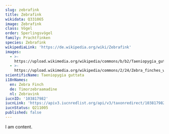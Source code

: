 ```yaml
---
slug: zebrafink
title: Zebrafink
wikidata: Q331065
image: Zebrafink
class: Vögel
order: Sperlingsvögel
family: Prachtfinken
species: Zebrafink
wikipediaLink: 'https://de.wikipedia.org/wiki/Zebrafink'
images:
  - >-
    https://upload.wikimedia.org/wikipedia/commons/b/b2/Taeniopygia_guttata_-Karratha,_Pilbara,_Western_Australia,_Australia_-male-8_(2).jpg
  - >-
    https://upload.wikimedia.org/wikipedia/commons/2/24/Zebra_finches_waiting_for_water5_(7648886172).jpg
scientificName: Taeniopygia guttata
i18nNames:
  en: Zebra Finch
  de: Timorzebraamadine
  nl: Zebravink
iucnID: '103817982'
iucnLink: 'https://apiv3.iucnredlist.org/api/v3/taxonredirect/103817982'
iucnStatus: Q211005
published: false
---
```


I am content.

